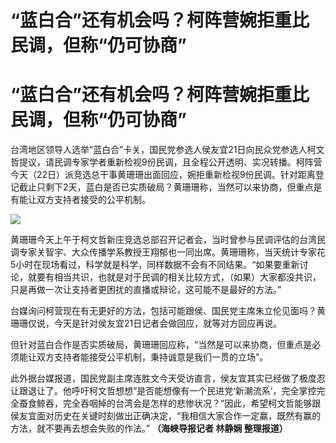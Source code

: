 # “蓝白合”还有机会吗？柯阵营婉拒重比民调，但称“仍可协商”

# “蓝白合”还有机会吗？柯阵营婉拒重比民调，但称“仍可协商”

台湾地区领导人选举“蓝白合”卡关，国民党参选人侯友宜21日向民众党参选人柯文哲提议，请民调专家学者重新检视9份民调，且全程公开透明、实况转播。柯阵营今天（22日）派竞选总干事黄珊珊出面回应，婉拒重新检视9份民调。针对距离登记截止只剩下2天，蓝白是否已实质破局？黄珊珊称，当然可以来协商，但重点是有能让双方支持者接受的公平机制。

![](https://inews.gtimg.com/om_bt/OvCL1TSdFB34Ew6ZfEps9MERLVNsqFiIMlq4wKrYXTIzcAA/1000)

黄珊珊今天上午于柯文哲新庄竞选总部召开记者会，当时曾参与民调评估的台湾民调专家关智宇、大众传播学系教授王翔郁也一同出席。黄珊珊称，当天统计专家花5小时在现场看过，科学就是科学，同样数据不会有不同结果。“如果要重新讨论，就要有相当共识，也就是对于民调的相关比较方式，（如果）大家都没共识，只是再做一次让支持者更困扰的直播或辩论，这可能不是最好的方法。”

台媒询问柯营现在有无更好的方法，包括可能跟侯、国民党主席朱立伦见面吗？黄珊珊仅说，今天是针对侯友宜21日记者会做回应，就等对方回应再说。

但针对蓝白合作是否实质破局，黄珊珊回应称，“当然是可以来协商，但重点是必须能让双方支持者能接受公平机制，秉持诚意是我们一贯的立场”。

此外据台媒报道，国民党副主席连胜文今天受访直言，侯友宜其实已经做了极度忍让跟退让了。他呼吁柯文哲想想“是否能想像有一个民进党‘新潮流系’，完全掌控完全蚕食鲸吞，完全吞咽掉的台湾会是怎样的悲惨状况？”因此，希望柯文哲能够跟侯友宜面对历史在关键时刻做出正确决定，“我相信大家合作一定赢，既然有赢的方法，就不要再去想会失败的作法。”
**（海峡导报记者 林静娴 整理报道）**


